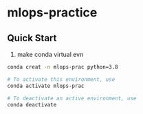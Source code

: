 # mlops-practice

## Quick Start
1. make conda virtual evn
```bash
conda creat -n mlops-prac python=3.8

# To activate this environment, use
conda activate mlops-prac

# To deactivate an active environment, use
conda deactivate
```
